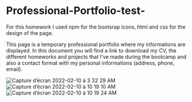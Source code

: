# Professional-Portfolio-test-



For this homework I used npm for the bootsrap icons, html and css for the design of the page.

This page is a temporary professional portfolio where my informations are displayed.
In this document you will find a link to download my CV, the different homeworks and projects that I've made during the bootcamp and also a contact format with my personal informations (address, phone, email).


![Capture d’écran 2022-02-10 à 3 32 29 AM](https://user-images.githubusercontent.com/97472884/153438254-1975c1ee-75c3-4229-9dc6-30ffb73771eb.png)
![Capture d’écran 2022-02-10 à 10 19 10 AM](https://user-images.githubusercontent.com/97472884/153438292-c5806e51-4fd1-41f0-ae1b-999f5fffc2f6.png)
![Capture d’écran 2022-02-10 à 10 19 24 AM](https://user-images.githubusercontent.com/97472884/153438418-2130726e-607c-4c7e-a76e-112f25bb9d7d.png)


